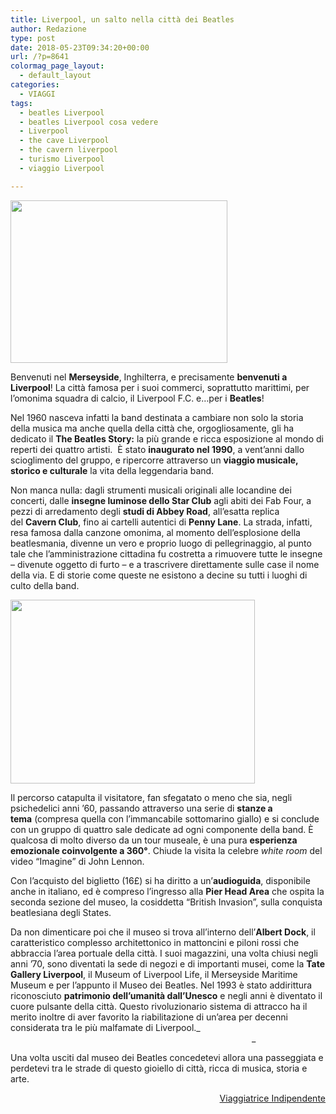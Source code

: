 ```yaml
---
title: Liverpool, un salto nella città dei Beatles
author: Redazione
type: post
date: 2018-05-23T09:34:20+00:00
url: /?p=8641
colormag_page_layout:
  - default_layout
categories:
  - VIAGGI
tags:
  - beatles Liverpool
  - beatles Liverpool cosa vedere
  - Liverpool
  - the cave Liverpool
  - the cavern liverpool
  - turismo Liverpool
  - viaggio Liverpool

---
```

<p style="text-align: left;">
  <img decoding="async" loading="lazy" class="wp-image-8645 alignleft" src="https://progressonline.it/wp-content/uploads/2018/05/P1160540-300x225.jpg" alt="" width="347" height="260" />
</p>

Benvenuti nel **Merseyside**, Inghilterra, e precisamente **benvenuti a Liverpool**! La città famosa per i suoi commerci, soprattutto marittimi, per l’omonima squadra di calcio, il Liverpool F.C. e…per i **Beatles**!

Nel 1960 nasceva infatti la band destinata a cambiare non solo la storia della musica ma anche quella della città che, orgogliosamente, gli ha dedicato il **The Beatles Story:** la più grande e ricca esposizione al mondo di reperti dei quattro artisti.  È stato **inaugurato nel 1990**, a vent’anni dallo scioglimento del gruppo, e ripercorre attraverso un **viaggio musicale, storico e culturale** la vita della leggendaria band.

Non manca nulla: dagli strumenti musicali originali alle locandine dei concerti, dalle **insegne luminose dello Star Club** agli abiti dei Fab Four, a pezzi di arredamento degli **studi di Abbey Road**, all’esatta replica del **Cavern Club**, fino ai cartelli autentici di **Penny Lane**. La strada, infatti, resa famosa dalla canzone omonima, al momento dell’esplosione della beatlesmania, divenne un vero e proprio luogo di pellegrinaggio, al punto tale che l’amministrazione cittadina fu costretta a rimuovere tutte le insegne – divenute oggetto di furto – e a trascrivere direttamente sulle case il nome della via. E di storie come queste ne esistono a decine su tutti i luoghi di culto della band.

<img decoding="async" loading="lazy" class="wp-image-8644 alignright" src="https://progressonline.it/wp-content/uploads/2018/05/P1160632-300x225.jpg" alt="" width="391" height="294" /> 

Il percorso catapulta il visitatore, fan sfegatato o meno che sia, negli psichedelici anni ’60, passando attraverso una serie di **stanze a tema** (compresa quella con l’immancabile sottomarino giallo) e si conclude con un gruppo di quattro sale dedicate ad ogni componente della band. È qualcosa di molto diverso da un tour museale, è una pura **esperienza emozionale coinvolgente a 360°**. Chiude la visita la celebre _white room_ del video “Imagine” di John Lennon.

Con l’acquisto del biglietto (16£) si ha diritto a un’**audioguida**, disponibile anche in italiano, ed è compreso l’ingresso alla **Pier Head Area** che ospita la seconda sezione del museo, la cosiddetta “British Invasion”, sulla conquista beatlesiana degli States.

Da non dimenticare poi che il museo si trova all’interno dell’**Albert Dock**, il caratteristico complesso architettonico in mattoncini e piloni rossi che abbraccia l’area portuale della città. I suoi magazzini, una volta chiusi negli anni ’70, sono diventati la sede di negozi e di importanti musei, come la **Tate Gallery Liverpool**, il Museum of Liverpool Life, il Merseyside Maritime Museum e per l’appunto il Museo dei Beatles. Nel 1993 è stato addirittura riconosciuto **patrimonio dell’umanità dall’Unesco** e negli anni è diventato il cuore pulsante della città. Questo rivoluzionario sistema di attracco ha il merito inoltre di aver favorito la riabilitazione di un’area per decenni considerata tra le più malfamate di Liverpool._                                                                                                                                                    _

Una volta usciti dal museo dei Beatles concedetevi allora una passeggiata e perdetevi tra le strade di questo gioiello di città, ricca di musica, storia e arte.

<p style="text-align: right;">
  <a href="https://viaggiatriceindipendente.wordpress.com/">Viaggiatrice Indipendente</a>
</p>